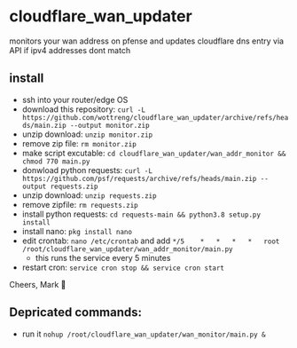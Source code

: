# cloudflare_wan_updater
monitors your wan address on pfense and updates cloudflare dns entry via API if ipv4 addresses dont match

## install
* ssh into your router/edge OS
* download this repository: `curl -L https://github.com/wottreng/cloudflare_wan_updater/archive/refs/heads/main.zip --output monitor.zip`
* unzip download: `unzip monitor.zip`
* remove zip file: `rm monitor.zip`
* make script excutable: `cd cloudflare_wan_updater/wan_addr_monitor && chmod 770 main.py`
* donwload python requests: `curl -L https://github.com/psf/requests/archive/refs/heads/main.zip --output requests.zip`
* unzip download: `unzip requests.zip`
* remove zipfile: `rm requests.zip`
* install python requests: `cd requests-main && python3.8 setup.py install`
* install nano: `pkg install nano`
* edit crontab: `nano /etc/crontab` and add `*/5	*	*	*	*	root	/root/cloudflare_wan_updater/wan_addr_monitor/main.py`
  * this runs the service every 5 minutes
* restart cron: `service cron stop && service cron start` 



Cheers,
Mark  🍺



## Depricated commands:
* run it `nohup /root/cloudflare_wan_updater/wan_monitor/main.py &`
